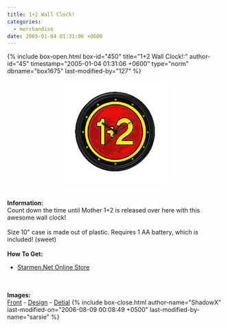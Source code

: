 ```yaml
---
title: 1+2 Wall Clock!
categories:
  - merchandise
date: 2005-01-04 01:31:06 +0600
---
```

{% include box-open.html box-id="450" title="1+2 Wall Clock!:" author-id="45" timestamp="2005-01-04 01:31:06 +0600" type="norm" dbname="box1675" last-modified-by="127" %}
	<center>
	<img src="/merchandise/images/smn_12wc_title.png" border="0" alt="1+2 Wall Clock!" />
	</center>
	<br /><br />
	<b>Information:</b>
	<br />
	Count down the time until Mother 1+2 is released over here with this awesome wall clock!
	<br /><br />
	Size 10" case is made out of plastic. Requires 1 AA battery, which is included! (sweet) 
	<br /><br />
	<b>How To Get:</b>
	<br />
	<ul>
	<li><a href="http://www.cafeshops.com/starmen.8308309">Starmen.Net Online Store</a></li>
	</ul>
	<br /><br />
	<b>Images:</b>
	<br />
	<a href="/merchandise/images/smn_12wc_front.jpg">Front</a> - <a href="/merchandise/images/smn_12wc_design.jpg">Design</a> - <a href="/merchandise/images/smn_cd.jpg">Detial</a>
{% include box-close.html author-name="ShadowX" last-modified-on="2006-08-09 00:08:49 +0500" last-modified-by-name="sarsie" %}
